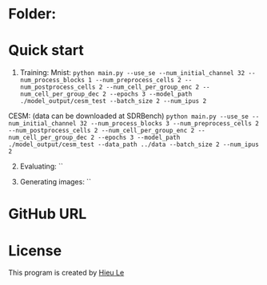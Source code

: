 # Folder:


# Quick start
1. Training: 
Mnist:
`python main.py --use_se --num_initial_channel 32 --num_process_blocks 1 --num_preprocess_cells 2 --num_postprocess_cells 2 --num_cell_per_group_enc 2 --num_cell_per_group_dec 2 --epochs 3 --model_path ./model_output/cesm_test --batch_size 2 --num_ipus 2`

CESM: (data can be downloaded at SDRBench)
`python main.py --use_se --num_initial_channel 32 --num_process_blocks 3 --num_preprocess_cells 2 --num_postprocess_cells 2 --num_cell_per_group_enc 2 --num_cell_per_group_dec 2 --epochs 3 --model_path ./model_output/cesm_test --data_path ../data --batch_size 2 --num_ipus 2`


2. Evaluating: ``

3. Generating images: ``


# GitHub URL
**[]()**

# License
This program is created by [Hieu Le](https://github.com/hieutrungle)
